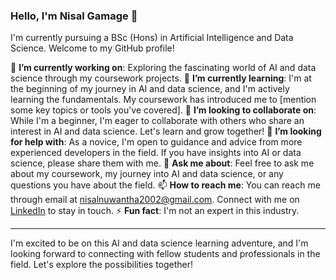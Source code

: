 ### Hello, I'm Nisal Gamage 👋

I'm currently pursuing a BSc (Hons) in Artificial Intelligence and Data Science. Welcome to my GitHub profile! 

🔭 **I’m currently working on**: Exploring the fascinating world of AI and data science through my coursework projects. 
🌱 **I’m currently learning**: I'm at the beginning of my journey in AI and data science, and I'm actively learning the fundamentals. My coursework has introduced me to [mention some key topics or tools you've covered].
👯 **I’m looking to collaborate on**: While I'm a beginner, I'm eager to collaborate with others who share an interest in AI and data science. Let's learn and grow together!
🤔 **I’m looking for help with**: As a novice, I'm open to guidance and advice from more experienced developers in the field. If you have insights into AI or data science, please share them with me.
💬 **Ask me about**: Feel free to ask me about my coursework, my journey into AI and data science, or any questions you have about the field.
📫 **How to reach me**: You can reach me through email at nisalnuwantha2002@gmail.com. Connect with me on [LinkedIn](https://www.linkedin.com/in/nisal-gamage-518b28b0) to stay in touch.
⚡ **Fun fact**: I'm not an expert in this industry.

---

I'm excited to be on this AI and data science learning adventure, and I'm looking forward to connecting with fellow students and professionals in the field. Let's explore the possibilities together!
